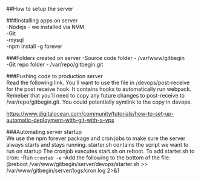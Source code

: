 
##How to setup the server  

###Installing apps on server  
  -Nodejs - we installed via NVM  
  -Git  
  -mysql  
  -npm install -g forever  

###Folders created on server
  -Source code folder - /var/www/gitbegin  
  -Git repo folder - /var/repo/gitbegin.git  
  
###Pushing code to production server  
Read the following link.  You'll want to use the file in /devops/post-receive for the post receive hook. It contains hooks to 
automatically run webpack. Remeber that you'll need to copy any future changes to post-receive to /var/repo/gitbegin.git.  You could potentially
symlink to the copy in devops.  
  
https://www.digitalocean.com/community/tutorials/how-to-set-up-automatic-deployment-with-git-with-a-vps  

###Automating server startup  
We use the npm forever package and cron jobs to make sure the server always starts and stays running. 
starter.sh contains the script we want to run on startup
The cronjob executes start.sh on reboot.  To add starter.sh to cron:
  -Run `crontab -e`
  -Add the following to the bottom of the file:  
    @reboot /var/www/gitbegin/server/devops/starter.sh >> /var/www/gitbegin/server/logs/cron.log 2>&1
    